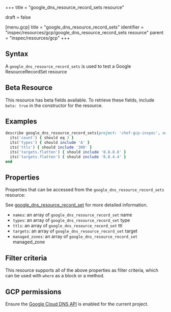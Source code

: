 +++
title = "google_dns_resource_record_sets resource"

draft = false


[menu.gcp]
title = "google_dns_resource_record_sets"
identifier = "inspec/resources/gcp/google_dns_resource_record_sets resource"
parent = "inspec/resources/gcp"
+++

## Syntax

A `google_dns_resource_record_sets` is used to test a Google ResourceRecordSet resource


## Beta Resource
This resource has beta fields available. To retrieve these fields, include `beta: true` in the constructor for the resource.

## Examples

```ruby
describe google_dns_resource_record_sets(project: 'chef-gcp-inspec', name: 'backend.my.domain.com.', managed_zone: 'inspec-gcp-managed-zone') do
  its('count') { should eq 3 }
  its('types') { should include 'A' }
  its('ttls') { should include '300' }
  its('targets.flatten') { should include '8.8.8.8' }
  its('targets.flatten') { should include '8.8.4.4' }
end
```

## Properties

Properties that can be accessed from the `google_dns_resource_record_sets` resource:

See [google_dns_resource_record_set](google_dns_resource_record_set) for more detailed information.

  * `names`: an array of `google_dns_resource_record_set` name
  * `types`: an array of `google_dns_resource_record_set` type
  * `ttls`: an array of `google_dns_resource_record_set` ttl
  * `targets`: an array of `google_dns_resource_record_set` target
  * `managed_zones`: an array of `google_dns_resource_record_set` managed_zone

## Filter criteria

This resource supports all of the above properties as filter criteria, which can be used
with `where` as a block or a method.

## GCP permissions

Ensure the [Google Cloud DNS API](https://console.cloud.google.com/apis/library/dns.googleapis.com/) is enabled for the current project.
